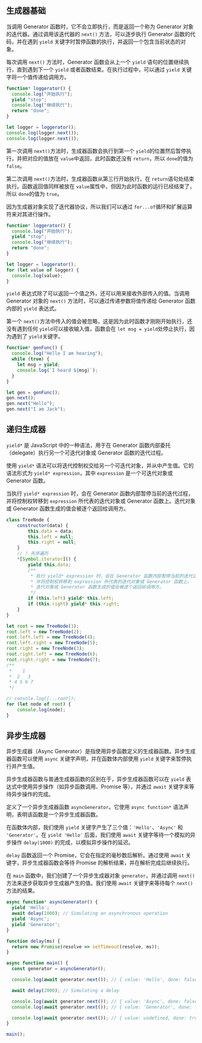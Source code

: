 ## 生成器基础

当调用 Generator 函数时，它不会立即执行，而是返回一个称为 Generator 对象的迭代器。通过调用该迭代器的 `next()` 方法，可以逐步执行 Generator 函数的代码，并在遇到 `yield` 关键字时暂停函数的执行，并返回一个包含当前状态的对象。

每次调用 `next()` 方法时，Generator 函数会从上一个 `yield` 语句的位置继续执行，直到遇到下一个 `yield` 或者函数结束。在执行过程中，可以通过 `yield` 关键字将一个值传递给调用方。

```JavaScript
function* loggerator() {
  console.log("开始执行");
  yield "stop";
  console.log("继续执行");
  return "done";
}

let logger = loggerator();
console.log(logger.next());
console.log(logger.next());
```

第一次调用 `next()`方法时，生成器函数会执行到第一个 `yield`的位置然后暂停执行，并把对应的值放在 `value`中返回，此时函数还没有 `return`，所以 `done`的值为 `false`。

第二次调用 `next()`方法时，生成器函数从第三行开始执行，在 `return`语句处结束执行。函数返回值同样被放在 `value`属性中，但因为此时函数的运行已经结束了，所以 `done`的值为 `true`。

因为生成器对象实现了迭代器协议，所以我们可以通过 `for...of`循环和扩展运算符来对其进行操作。

```javascript
function* loggerator() {
  console.log("开始执行");
  yield "stop";
  console.log("继续执行");
  return "done";
}

let logger = loggerator();
for (let value of logger) {
  console.log(value);
}
```

`yield` 表达式除了可以返回一个值之外，还可以用来接收外部传入的值。当调用 Generator 对象的 `next()` 方法时，可以通过传递参数将值传递给 Generator 函数内部的 `yield` 表达式。

第一个 `next()`方法中传入的值会被忽略，这是因为此时函数才刚刚开始执行，还没有遇到任何 `yield`可以接收输入值，函数会在 `let msg = yield`处停止执行，因为遇到了 `yield`关键字。

```javascript
function* genFunc() {
  console.log("Hello I am hearing");
  while (true) {
    let msg = yield;
    console.log(`I heard ${msg}`);
  }
}

let gen = genFunc();
gen.next();
gen.next("Hello");
gen.next("I am Jack");
```

## 递归生成器

`yield*` 是 JavaScript 中的一种语法，用于在 Generator 函数内部委托（delegate）执行另一个可迭代对象或 Generator 函数的迭代过程。

使用 `yield*` 语法可以将迭代控制权交给另一个可迭代对象，并从中产生值。它的语法形式为 `yield* expression`，其中 `expression` 是一个可迭代对象或 Generator 函数。

当执行 `yield* expression` 时，会在 Generator 函数内部暂停当前的迭代过程，并将控制权转移到 `expression` 所代表的迭代对象或 Generator 函数上。迭代对象或 Generator 函数生成的值会被逐个返回给调用方。

```JavaScript
class TreeNode {
    constructor(data) {
        this.data = data;
        this.left = null;
        this.right = null;
    }
    // ! 先序遍历
    *[Symbol.iterator]() {
        yield this.data;
        /**
         * 执行 yield* expression 时，会在 Generator 函数内部暂停当前的迭代过程，
         * 并将控制权转移到 expression 所代表的迭代对象或 Generator 函数上。
         * 迭代对象或 Generator 函数生成的值会被逐个返回给调用方。
         */
        if (this.left) yield* this.left;
        if (this.right) yield* this.right;
    }
}

let root = new TreeNode(1);
root.left = new TreeNode(2);
root.left.left = new TreeNode(4);
root.left.right = new TreeNode(5);
root.right = new TreeNode(3);
root.right.left = new TreeNode(6);
root.right.right = new TreeNode(7);
/**
 *    1
 *  2   3
 * 4 5 6 7
 */

// console.log([...root]);
for (let node of root) {
    console.log(node);
}
```

## 异步生成器

异步生成器（Async Generator）是指使用异步函数定义的生成器函数。异步生成器函数可以使用 `async` 关键字声明，并在函数体内部使用 `yield` 关键字来暂停执行并产生值。

异步生成器函数与普通生成器函数的区别在于，异步生成器函数可以在 `yield` 表达式中使用异步操作（如异步函数调用、Promise 等），并通过 `await` 关键字来等待异步操作的完成。

定义了一个异步生成器函数 `asyncGenerator`。它使用 `async function*` 语法声明，表明该函数是一个异步生成器函数。

在函数体内部，我们使用 `yield` 关键字产生了三个值：`'Hello'`、`'Async'` 和 `'Generator'`。在 `yield 'Hello'` 后面，我们使用 `await` 关键字等待一个模拟的异步操作 `delay(1000)` 的完成，以模拟异步操作的延迟。

`delay` 函数返回一个 Promise，它会在指定的毫秒数后解析。通过使用 `await` 关键字，异步生成器函数会等待 Promise 的解析结果，并在解析完成后继续执行。

在 `main` 函数中，我们创建了一个异步生成器对象 `generator`，并通过调用 `next()` 方法来逐步获取异步生成器产生的值。我们使用 `await` 关键字来等待每个 `next()` 方法的结果。

```JavaScript
async function* asyncGenerator() {
  yield 'Hello';
  await delay(1000); // Simulating an asynchronous operation
  yield 'Async';
  yield 'Generator';
}

function delay(ms) {
  return new Promise(resolve => setTimeout(resolve, ms));
}

async function main() {
  const generator = asyncGenerator();

  console.log(await generator.next()); // { value: 'Hello', done: false }

  await delay(2000); // Simulating a delay

  console.log(await generator.next()); // { value: 'Async', done: false }
  console.log(await generator.next()); // { value: 'Generator', done: false }

  console.log(await generator.next()); // { value: undefined, done: true }
}

main();
```
